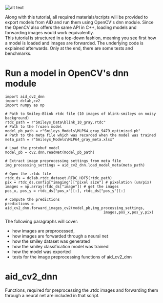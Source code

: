 
![alt text](https://github.com/maikherbig/AIDeveloper/blob/master/art/Logo_AID_2_OpenCV.png "AID to OpenCV Logo")  

Along with this tutorial, all required materials/scripts will be provided to export models from AID and run them using OpenCV's dnn module. Since the OpenCV also offers the same API in C++, loading models and forwarding images would work equivalently.  
This tutorial is structured in a top-down fashion, meaning you see first how a model is loaded and images are forwarded. The underlying code is explained afterwards. Only at the end, there are some tests and benchmarks.

# Run a model in OpenCV's dnn module   
```
import aid_cv2_dnn
import dclab,cv2
import numpy as np

# Path to Smiley-Blink rtdc file (10 images of blink-smileys on noisy background)
rtdc_path = r"Smileys_Data\blink_10_gray.rtdc"
# Path to the frozen model
model_pb_path = r"Smileys_Models\MLP64_gray_9479_optimized.pb"
# Path to the meta file which was recorded when the model was trained
meta_path = r"Smileys_Models\MLP64_gray_meta.xlsx"

# Load the protobuf model
model_pb = cv2.dnn.readNet(model_pb_path)

# Extract image preprocessing settings from meta file
img_processing_settings = aid_cv2_dnn.load_model_meta(meta_path)

# Open the .rtdc file
rtdc_ds = dclab.rtdc_dataset.RTDC_HDF5(rtdc_path)
pix = rtdc_ds.config["imaging"]["pixel size"] # pixelation (um/pix)
images = np.array(rtdc_ds["image"]) # get the images
pos_x, pos_y = rtdc_ds["pos_x"][:], rtdc_ds["pos_y"][:] 

# Compute the predictions
predictions = aid_cv2_dnn.forward_images_cv2(model_pb,img_processing_settings,
                                             images,pos_x,pos_y,pix)
```

The following paragraphs will cover:
- how images are preprocessed,
- how images are forwarded through a neural net
- how the smiley dataset was generated
- how the smiley classification model was trained
- how the model was exported
- tests for the image preprocessing functions of aid_cv2_dnn
  
# aid_cv2_dnn  
Functions, required for preprocessing the .rtdc images and forwarding them
through a neural net are included in that script.








